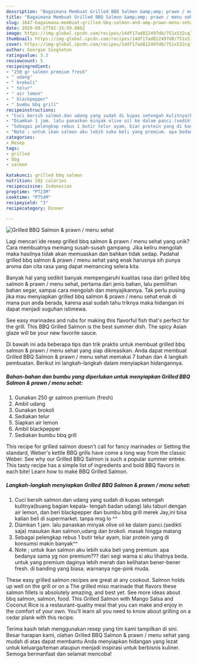 ```yaml
---
description: "Bagaimana Membuat Grilled BBQ Salmon &amp;amp; prawn / menu sehat Anti Gagal"
title: "Bagaimana Membuat Grilled BBQ Salmon &amp;amp; prawn / menu sehat Anti Gagal"
slug: 1647-bagaimana-membuat-grilled-bbq-salmon-and-amp-prawn-menu-sehat-anti-gagal
date: 2020-09-27T02:33:59.086Z
image: https://img-global.cpcdn.com/recipes/14df17ad812497d0/751x532cq70/grilled-bbq-salmon-prawn-menu-sehat-foto-resep-utama.jpg
thumbnail: https://img-global.cpcdn.com/recipes/14df17ad812497d0/751x532cq70/grilled-bbq-salmon-prawn-menu-sehat-foto-resep-utama.jpg
cover: https://img-global.cpcdn.com/recipes/14df17ad812497d0/751x532cq70/grilled-bbq-salmon-prawn-menu-sehat-foto-resep-utama.jpg
author: Georgie Singleton
ratingvalue: 3.3
reviewcount: 5
recipeingredient:
- "250 gr salmon premium fresh"
- " udang"
- " brokoli"
- " telur"
- " air lemon"
- " blackpepper"
- " bumbu bbq grill"
recipeinstructions:
- "Cuci bersih salmon.dan udang yang sudah di kupas setengah kulitnya(buang bagian kepala- tengah badan udang) lalu taburi dengan air lemon, dan beri blackpepper dan bumbu bbq grill merek Jay,ini bisa kalian beli di supermarket. tanpa msg lo ^^"
- "Diamkan 1 jam. lalu panaskan minyak olive oil ke dalam panci.(sedikti saja) masukan ikan salmon,udang dan brokoli. masak hingga matang"
- "Sebagai pelengkap rebus 1 butir telur ayam, biar protein yang di konsumsi makin banyak^^"
- "Note ; untuk ikan salmon aku lebih suka beli yang premium. apa bedanya sama yg non premium??? dari segi warna si aku lihatnya beda. untuk yang premium daginya lebih merah dan kelihatan bener-bener fresh. di banding yang biasa. warnanya nge-pink muda."
categories:
- Resep
tags:
- grilled
- bbq
- salmon

katakunci: grilled bbq salmon 
nutrition: 202 calories
recipecuisine: Indonesian
preptime: "PT23M"
cooktime: "PT54M"
recipeyield: "3"
recipecategory: Dinner

---
```



![Grilled BBQ Salmon &amp; prawn / menu sehat](https://img-global.cpcdn.com/recipes/14df17ad812497d0/751x532cq70/grilled-bbq-salmon-prawn-menu-sehat-foto-resep-utama.jpg)

Lagi mencari ide resep grilled bbq salmon &amp; prawn / menu sehat yang unik? Cara membuatnya memang susah-susah gampang. Jika keliru mengolah maka hasilnya tidak akan memuaskan dan bahkan tidak sedap. Padahal grilled bbq salmon &amp; prawn / menu sehat yang enak harusnya sih punya aroma dan cita rasa yang dapat memancing selera kita.

Banyak hal yang sedikit banyak mempengaruhi kualitas rasa dari grilled bbq salmon &amp; prawn / menu sehat, pertama dari jenis bahan, lalu pemilihan bahan segar, sampai cara mengolah dan menyajikannya. Tak perlu pusing jika mau menyiapkan grilled bbq salmon &amp; prawn / menu sehat enak di mana pun anda berada, karena asal sudah tahu triknya maka hidangan ini dapat menjadi suguhan istimewa.

See easy marinades and rubs for making this flavorful fish that&#39;s perfect for the grill. This BBQ Grilled Salmon is the best summer dish. The spicy Asian glaze will be your new favorite sauce.


Di bawah ini ada beberapa tips dan trik praktis untuk membuat grilled bbq salmon &amp; prawn / menu sehat yang siap dikreasikan. Anda dapat membuat Grilled BBQ Salmon &amp; prawn / menu sehat memakai 7 bahan dan 4 langkah pembuatan. Berikut ini langkah-langkah dalam menyiapkan hidangannya.

<!--inarticleads1-->

##### Bahan-bahan dan bumbu yang diperlukan untuk menyiapkan Grilled BBQ Salmon &amp; prawn / menu sehat:

1. Gunakan 250 gr salmon premium (fresh)
1. Ambil  udang
1. Gunakan  brokoli
1. Sediakan  telur
1. Siapkan  air lemon
1. Ambil  blackpepper
1. Sediakan  bumbu bbq grill


This recipe for grilled salmon doesn&#39;t call for fancy marinades or Setting the standard, Weber&#39;s kettle BBQ grills have come a long way from the classic Weber. See why our Grilled BBQ Salmon is such a popular summer entrée. This tasty recipe has a simple list of ingredients and bold BBQ flavors in each bite! Learn how to make BBQ Grilled Salmon. 

<!--inarticleads2-->

##### Langkah-langkah menyiapkan Grilled BBQ Salmon &amp; prawn / menu sehat:

1. Cuci bersih salmon.dan udang yang sudah di kupas setengah kulitnya(buang bagian kepala- tengah badan udang) lalu taburi dengan air lemon, dan beri blackpepper dan bumbu bbq grill merek Jay,ini bisa kalian beli di supermarket. tanpa msg lo ^^
1. Diamkan 1 jam. lalu panaskan minyak olive oil ke dalam panci.(sedikti saja) masukan ikan salmon,udang dan brokoli. masak hingga matang
1. Sebagai pelengkap rebus 1 butir telur ayam, biar protein yang di konsumsi makin banyak^^
1. Note ; untuk ikan salmon aku lebih suka beli yang premium. apa bedanya sama yg non premium??? dari segi warna si aku lihatnya beda. untuk yang premium daginya lebih merah dan kelihatan bener-bener fresh. di banding yang biasa. warnanya nge-pink muda.


These easy grilled salmon recipes are great at any cookout. Salmon holds up well on the grill or on a The grilled miso marinade that flavors these salmon fillets is absolutely amazing, and best yet. See more ideas about bbq salmon, salmon, food. This Grilled Salmon with Mango Salsa and Coconut Rice is a restaurant-quality meal that you can make and enjoy in the comfort of your own. You&#39;ll learn all you need to know about grilling on a cedar plank with this recipe. 

Terima kasih telah menggunakan resep yang tim kami tampilkan di sini. Besar harapan kami, olahan Grilled BBQ Salmon &amp; prawn / menu sehat yang mudah di atas dapat membantu Anda menyiapkan hidangan yang lezat untuk keluarga/teman ataupun menjadi inspirasi untuk berbisnis kuliner. Semoga bermanfaat dan selamat mencoba!
